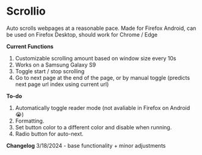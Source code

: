 # Scrollio

Auto scrolls webpages at a reasonable pace. Made for Firefox Android, can be used on Firefox Desktop, should work for Chrome / Edge

**Current Functions**
1. Customizable scrolling amount based on window size every 10s
1. Works on a Samsung Galaxy S9
1. Toggle start / stop scrolling
1. Go to next page at the end of the page, or by manual toggle (predicts next page url index using current url)

**To-do**
1. Automatically toggle reader mode (not avaliable in Firefox on Android :sob:)
1. Formatting.
1. Set button color to a different color and disable when running.
1. Radio button for auto-next.

**Changelog**
3/18/2024 - base functionality + minor adjustments